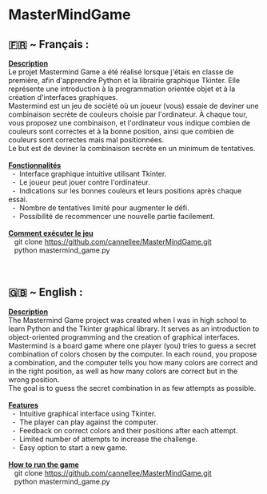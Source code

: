 # MasterMindGame
## 🇫🇷 ~ Français :<br>
**<u>Description<br></u>**
Le projet Mastermind Game a été réalisé lorsque j'étais en classe de première, afin d'apprendre Python et la librairie graphique Tkinter. Elle représente une introduction à la programmation orientée objet et à la création d'interfaces graphiques.<br>
Mastermind est un jeu de société où un joueur (vous) essaie de deviner une combinaison secrète de couleurs choisie par l'ordinateur. À chaque tour, vous proposez une combinaison, et l'ordinateur vous indique combien de couleurs sont correctes et à la bonne position, ainsi que combien de couleurs sont correctes mais mal positionnées.<br>
Le but est de deviner la combinaison secrète en un minimum de tentatives.<br>
<br>
**<u>Fonctionnalités<br></u>**
&nbsp;&nbsp;-&nbsp;&nbsp;Interface graphique intuitive utilisant Tkinter.<br>
&nbsp;&nbsp;-&nbsp;&nbsp;Le joueur peut jouer contre l'ordinateur.<br>
&nbsp;&nbsp;-&nbsp;&nbsp;Indications sur les bonnes couleurs et leurs positions après chaque essai.<br>
&nbsp;&nbsp;-&nbsp;&nbsp;Nombre de tentatives limité pour augmenter le défi.<br>
&nbsp;&nbsp;-&nbsp;&nbsp;Possibilité de recommencer une nouvelle partie facilement.<br>
<br>
**<u>Comment exécuter le jeu<br></u>**
&nbsp;&nbsp;&nbsp;git clone https://github.com/cannellee/MasterMindGame.git<br>
&nbsp;&nbsp;&nbsp;python mastermind_game.py<br>
<br>
<br>
## 🇬🇧 ~ English :<br>
**<u>Description<br></u>**
The Mastermind Game project was created when I was in high school to learn Python and the Tkinter graphical library. It serves as an introduction to object-oriented programming and the creation of graphical interfaces.<br>
Mastermind is a board game where one player (you) tries to guess a secret combination of colors chosen by the computer. In each round, you propose a combination, and the computer tells you how many colors are correct and in the right position, as well as how many colors are correct but in the wrong position.<br>
The goal is to guess the secret combination in as few attempts as possible.<br>
<br>
**<u>Features<br></u>** 
&nbsp;&nbsp;-&nbsp;&nbsp;Intuitive graphical interface using Tkinter.<br>
&nbsp;&nbsp;-&nbsp;&nbsp;The player can play against the computer.<br>
&nbsp;&nbsp;-&nbsp;&nbsp;Feedback on correct colors and their positions after each attempt.<br>
&nbsp;&nbsp;-&nbsp;&nbsp;Limited number of attempts to increase the challenge.<br>
&nbsp;&nbsp;-&nbsp;&nbsp;Easy option to start a new game.<br>
<br>
**<u>How to run the game<br></u>**
&nbsp;&nbsp;&nbsp;git clone https://github.com/cannellee/MasterMindGame.git<br>
&nbsp;&nbsp;&nbsp;python mastermind_game.py<br>
